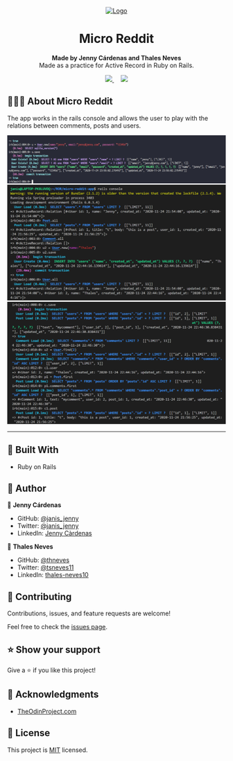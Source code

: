 
<p align="center">
  <a href="https://github.com/jcy2704/oop-ruby">
    <img src="https://res.cloudinary.com/growsurf-prod/image/upload/v1582211139/production/gnysw2objzekbagrqiax.png" alt="Logo" width="350" height="70">
  </a>
</p>

<h1 align="center">Micro Reddit</h1>

<p align="center">
  <strong>Made by Jenny Cárdenas and Thales Neves</strong>
  <br>
   Made as a practice for Active Record in Ruby on Rails.
</p>

<p align="center">
  <a href="https://github.com/kcotrinam/micro-reddit/issues">
    <img src="https://img.shields.io/badge/REPORT%20A%20BUG-purple?style=for-the-badge">
  </a>
   ‎ ‎ ‎ ‎
  <a href="https://github.com/kcotrinam/micro-reddit/issues">
    <img src="https://img.shields.io/badge/Request%20a%20feature-purple?style=for-the-badge">
  </a>
</p>



## 👩🏼‍💻 About Micro Reddit 

The app works in the rails console and allows the user to play with the relations between comments, posts and users.

![screenshot](/screenshot1.png)
![screenshot](/screenshot2.png)
![screenshot](/screenshot3.png)
<hr>



## 🔧 Built With

- Ruby on Rails 


## 👥 Author

👤 **Jenny Cárdenas**

- GitHub: [@janis_jenny](https://github.com/janis-jenny)
- Twitter: [@janis_jenny](https://twitter.com/janis_jenny)
- LinkedIn: [Jenny Càrdenas](https://www.linkedin.com/in/paolajenny)

👤 **Thales Neves**

- GitHub: [@thneves](https://github.com/thneves)
- Twitter: [@tsneves11](https://twitter.com/tsneves11)
- LinkedIn: [thales-neves10](https://www.linkedin.com/in/thales-neves10/)


## 🤝 Contributing

Contributions, issues, and feature requests are welcome!

Feel free to check the [issues page](https://github.com/kcotrinam/micro-reddit/issues).



## ⭐ Show your support

Give a ⭐️ if you like this project!



## 📌 Acknowledgments

- [TheOdinProject.com](https://www.theodinproject.com/courses/ruby-on-rails/lessons/building-with-active-record-ruby-on-rails)



## 📝 License

This project is [MIT](https://opensource.org/licenses/MIT) licensed.